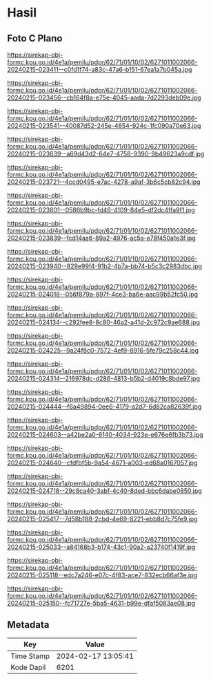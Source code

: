 # Hasil

## Foto C Plano

https://sirekap-obj-formc.kpu.go.id/4e1a/pemilu/pdpr/62/71/01/10/02/6271011002066-20240215-023411--c0fd1f74-a83c-47a6-b151-67ea1a7b045a.jpg

https://sirekap-obj-formc.kpu.go.id/4e1a/pemilu/pdpr/62/71/01/10/02/6271011002066-20240215-023456--cb164f8a-e75e-4045-aada-7d2293deb09e.jpg

https://sirekap-obj-formc.kpu.go.id/4e1a/pemilu/pdpr/62/71/01/10/02/6271011002066-20240215-023541--40087d52-245e-4654-924c-1fc090a70e63.jpg

https://sirekap-obj-formc.kpu.go.id/4e1a/pemilu/pdpr/62/71/01/10/02/6271011002066-20240215-023639--a69d43d2-64e7-4758-9390-9b49623a9cdf.jpg

https://sirekap-obj-formc.kpu.go.id/4e1a/pemilu/pdpr/62/71/01/10/02/6271011002066-20240215-023721--4ccd0495-e7ac-4278-a9af-3b6c5cb82c94.jpg

https://sirekap-obj-formc.kpu.go.id/4e1a/pemilu/pdpr/62/71/01/10/02/6271011002066-20240215-023801--0586b9bc-fd46-4109-84e5-df2dc4ffa9f1.jpg

https://sirekap-obj-formc.kpu.go.id/4e1a/pemilu/pdpr/62/71/01/10/02/6271011002066-20240215-023839--fcd14aa6-89a2-4976-ac5a-e78f450a1e3f.jpg

https://sirekap-obj-formc.kpu.go.id/4e1a/pemilu/pdpr/62/71/01/10/02/6271011002066-20240215-023940--829e99f4-91b2-4b7a-bb74-b5c3c2983dbc.jpg

https://sirekap-obj-formc.kpu.go.id/4e1a/pemilu/pdpr/62/71/01/10/02/6271011002066-20240215-024018--056f879a-897f-4ce3-ba6e-aac99b52fc50.jpg

https://sirekap-obj-formc.kpu.go.id/4e1a/pemilu/pdpr/62/71/01/10/02/6271011002066-20240215-024134--c292fee8-8c80-46a2-a41d-2c972c9ae688.jpg

https://sirekap-obj-formc.kpu.go.id/4e1a/pemilu/pdpr/62/71/01/10/02/6271011002066-20240215-024225--9a24f8c0-7572-4ef9-8916-5fe79c258c44.jpg

https://sirekap-obj-formc.kpu.go.id/4e1a/pemilu/pdpr/62/71/01/10/02/6271011002066-20240215-024314--216978dc-d286-4813-b5b2-d4019c8bde97.jpg

https://sirekap-obj-formc.kpu.go.id/4e1a/pemilu/pdpr/62/71/01/10/02/6271011002066-20240215-024444--f6a49894-0ee6-4179-a2d7-6d82ca82639f.jpg

https://sirekap-obj-formc.kpu.go.id/4e1a/pemilu/pdpr/62/71/01/10/02/6271011002066-20240215-024603--a42be2a0-6140-4034-923e-e676e6fb3b73.jpg

https://sirekap-obj-formc.kpu.go.id/4e1a/pemilu/pdpr/62/71/01/10/02/6271011002066-20240215-024640--cfdfbf5b-9a54-4671-a003-ed68a0167057.jpg

https://sirekap-obj-formc.kpu.go.id/4e1a/pemilu/pdpr/62/71/01/10/02/6271011002066-20240215-024718--29c8ca40-3abf-4c40-8ded-bbc6dabe0850.jpg

https://sirekap-obj-formc.kpu.go.id/4e1a/pemilu/pdpr/62/71/01/10/02/6271011002066-20240215-025417--7d58b188-2cbd-4e69-8221-ebb8d7c75fe9.jpg

https://sirekap-obj-formc.kpu.go.id/4e1a/pemilu/pdpr/62/71/01/10/02/6271011002066-20240215-025033--a84168b3-b174-43c1-90a2-a23740f1419f.jpg

https://sirekap-obj-formc.kpu.go.id/4e1a/pemilu/pdpr/62/71/01/10/02/6271011002066-20240215-025118--edc7a246-e07c-4f83-ace7-832ecb66af3e.jpg

https://sirekap-obj-formc.kpu.go.id/4e1a/pemilu/pdpr/62/71/01/10/02/6271011002066-20240215-025150--fc71727e-5ba5-4631-b99e-dfaf5083ae08.jpg


## Metadata

| Key        | Value               |
| ---------- | ------------------- |
| Time Stamp | 2024-02-17 13:05:41 |
| Kode Dapil | 6201                |



